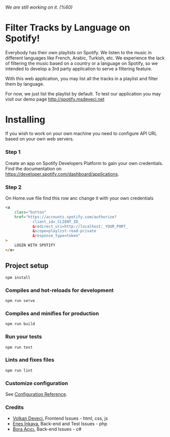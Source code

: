 ###### We are still working on it. (%60)
# Filter Tracks by Language on Spotify!
Everybody has their own playlists on Spotify. We listen to the music in different languages like French, Arabic, Turkish, etc.
We experience the lack of filtering the music based on a country or a language on Spotify, so we intended to develop a 3rd party application to serve a filtering feature.

With this web application, you may list all the tracks in a playlist and filter them by language.

For now, we just list the playlist by default. To test our application you may visit our demo page http://spotify.msdeveci.net 

# Installing
If you wish to work on your own machine you need to configure API URL based on your own web servers.


### Step 1

Create an app on Spotify Developers Platform to gain your own credentials. Find the documentation on https://developer.spotify.com/dashboard/applications.

### Step 2
On Home.vue file find this row anc change it with your own credentials
```html
<a
    class="button"
    href="https://accounts.spotify.com/authorize?
            client_id=_CLIENT_ID_
            &redirect_uri=http://localhost:_YOUR_PORT_
            &scope=playlist-read-private
            &response_type=token"
>
    LOGIN WITH SPOTIFY
</a>
```


## Project setup
```
npm install
```

### Compiles and hot-reloads for development
```
npm run serve
```

### Compiles and minifies for production
```
npm run build
```

### Run your tests
```
npm run test
```

### Lints and fixes files
```
npm run lint
```

### Customize configuration
See [Configuration Reference](https://cli.vuejs.org/config/).

### Credits
- [Volkan Deveci.](https://twitter.com/volcanioo) Frontend Issues - html, css, js
- [Enes İnkaya.](https://www.linkedin.com/in/enes-inkaya-8811b4b5/) Back-end and Test Issues - php
- [Bora Açıcı.](https://www.linkedin.com/in/boraacici/) Back-end Issues - c#


